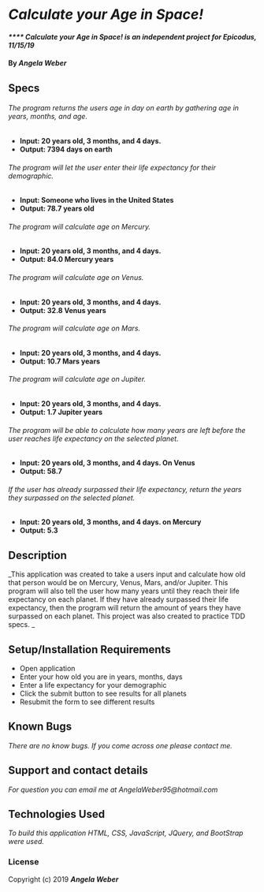 # _Calculate your Age in Space!_

#### _**** Calculate your Age in Space! is an independent project for Epicodus, 11/15/19_

#### By _**Angela Weber**_

## Specs

###### The program returns the users age in day on earth by gathering age in years, months, and age.
* __Input: 20 years old, 3 months, and 4 days.__
* __Output: 7394 days on earth__

###### The program will let the user enter their life expectancy for their demographic.
* __Input: Someone who lives in the United States__
* __Output: 78.7 years old__

###### The program will calculate age on Mercury.
* __Input: 20 years old, 3 months, and 4 days.__
* __Output: 84.0 Mercury years__

###### The program will calculate age on Venus.
* __Input: 20 years old, 3 months, and 4 days.__
* __Output: 32.8 Venus years__

###### The program will calculate age on Mars.
* __Input: 20 years old, 3 months, and 4 days.__
* __Output: 10.7 Mars years__

###### The program will calculate age on Jupiter.
* __Input: 20 years old, 3 months, and 4 days.__
* __Output: 1.7 Jupiter years__

###### The program will be able to calculate how many years are left before the user reaches life expectancy on the selected planet.
* __Input: 20 years old, 3 months, and 4 days. On Venus__
* __Output: 58.7__

###### If the user has already surpassed their life expectancy, return the years they surpassed on the selected planet.
* __Input: 20 years old, 3 months, and 4 days. on Mercury__
* __Output: 5.3__



## Description
  _This application was created to take a users input and calculate how old that person would be on Mercury, Venus, Mars, and/or Jupiter. This program will also tell the user how many years until they reach their life expectancy on each planet. If they have already surpassed their life expectancy, then the program will return the amount of years they have surpassed on each planet.  This project was also created to practice TDD specs. _

## Setup/Installation Requirements

* Open application
* Enter your how old you are in years, months, days
* Enter a life expectancy for your demographic
* Click the submit button to see results for all planets
* Resubmit the form to see different results


## Known Bugs

_There are no know bugs. If you come across one please contact me._

## Support and contact details

_For question you can email me at AngelaWeber95@hotmail.com_

## Technologies Used

_To build this application HTML, CSS, JavaScript, JQuery, and BootStrap were used._

### License

Copyright (c) 2019 **_Angela Weber_**
